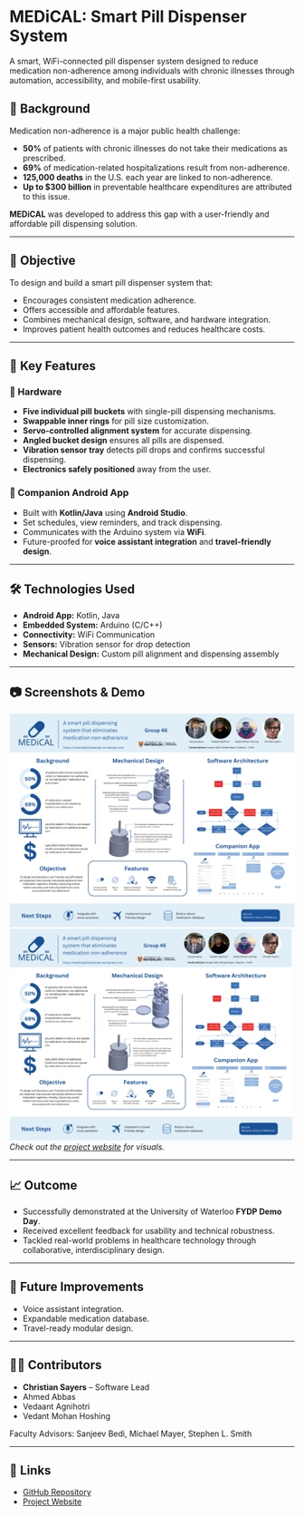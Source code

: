 # MEDiCAL: Smart Pill Dispenser System

A smart, WiFi-connected pill dispenser system designed to reduce medication non-adherence among individuals with chronic illnesses through automation, accessibility, and mobile-first usability.

## 📌 Background

Medication non-adherence is a major public health challenge:

- **50%** of patients with chronic illnesses do not take their medications as prescribed.
- **69%** of medication-related hospitalizations result from non-adherence.
- **125,000 deaths** in the U.S. each year are linked to non-adherence.
- **Up to $300 billion** in preventable healthcare expenditures are attributed to this issue.

**MEDiCAL** was developed to address this gap with a user-friendly and affordable pill dispensing solution.

---

## 🎯 Objective

To design and build a smart pill dispenser system that:
- Encourages consistent medication adherence.
- Offers accessible and affordable features.
- Combines mechanical design, software, and hardware integration.
- Improves patient health outcomes and reduces healthcare costs.

---

## 🧠 Key Features

### 💊 Hardware
- **Five individual pill buckets** with single-pill dispensing mechanisms.
- **Swappable inner rings** for pill size customization.
- **Servo-controlled alignment system** for accurate dispensing.
- **Angled bucket design** ensures all pills are dispensed.
- **Vibration sensor tray** detects pill drops and confirms successful dispensing.
- **Electronics safely positioned** away from the user.

### 📱 Companion Android App
- Built with **Kotlin/Java** using **Android Studio**.
- Set schedules, view reminders, and track dispensing.
- Communicates with the Arduino system via **WiFi**.
- Future-proofed for **voice assistant integration** and **travel-friendly design**.

---

## 🛠️ Technologies Used

- **Android App:** Kotlin, Java
- **Embedded System:** Arduino (C/C++)
- **Connectivity:** WiFi Communication
- **Sensors:** Vibration sensor for drop detection
- **Mechanical Design:** Custom pill alignment and dispensing assembly

---

## 📷 Screenshots & Demo

![Alt text](demo/poster.png)
<img src="demo/poster.png" width="500"/>
_Check out the [project website](https://medicalpilldispenser.wordpress.com/) for visuals._

---

## 📈 Outcome

- Successfully demonstrated at the University of Waterloo **FYDP Demo Day**.
- Received excellent feedback for usability and technical robustness.
- Tackled real-world problems in healthcare technology through collaborative, interdisciplinary design.

---

## 🚀 Future Improvements

- Voice assistant integration.
- Expandable medication database.
- Travel-ready modular design.

---

## 👨‍💻 Contributors

- **Christian Sayers** – Software Lead  
- Ahmed Abbas  
- Vedaant Agnihotri  
- Vedant Mohan Hoshing

Faculty Advisors: Sanjeev Bedi, Michael Mayer, Stephen L. Smith

---

## 🔗 Links

- [GitHub Repository](https://github.com/christian-sayers/MEDiCAL-android-app)
- [Project Website](https://medicalpilldispenser.wordpress.com/)




